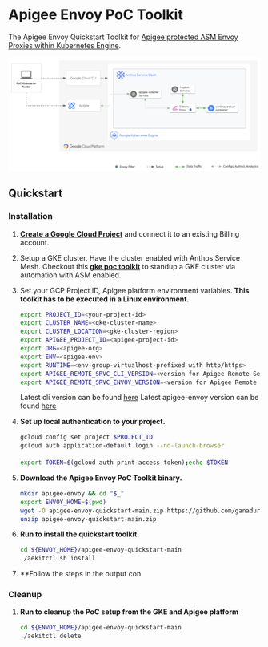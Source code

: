 # Apigee Envoy PoC Toolkit

The Apigee Envoy Quickstart Toolkit for [Apigee protected ASM Envoy Proxies within Kubernetes Engine](https://cloud.google.com/apigee/docs/api-platform/envoy-adapter/v2.0.x/example-hybrid).

![poc-setup](assets/envoy-toolkit.png)

## Quickstart 

### Installation

1. **[Create a Google Cloud Project](https://cloud.google.com/resource-manager/docs/creating-managing-projects)** and connect it to an existing Billing account.

2. Setup a GKE cluster. Have the cluster enabled with Anthos Service Mesh. Checkout this **[gke poc toolkit](https://github.com/GoogleCloudPlatform/gke-poc-toolkit)** to standup a GKE cluster via automation with ASM enabled.

3. Set your GCP Project ID, Apigee platform environment variables. **This toolkit has to be executed in a Linux environment.** 
    ```bash
    export PROJECT_ID=<your-project-id>
    export CLUSTER_NAME=<gke-cluster-name>
    export CLUSTER_LOCATION=<gke-cluster-region>
    export APIGEE_PROJECT_ID=<apigee-project-id>
    export ORG=<apigee-org>
    export ENV=<apigee-env>
    export RUNTIME=<env-group-virtualhost-prefixed with http/https>
    export APIGEE_REMOTE_SRVC_CLI_VERSION=<version for Apigee Remote Service cli for Envoy>
    export APIGEE_REMOTE_SRVC_ENVOY_VERSION=<version for Apigee Remote Service for Envoy>
    ```
    Latest cli version can be found [here](https://github.com/apigee/apigee-remote-service-cli/releases/tag/v2.0.5)
    Latest apigee-envoy version can be found [here](https://github.com/apigee/apigee-remote-service-envoy/releases/tag/v2.0.5)

4. **Set up local authentication to your project.**
    ```bash
    gcloud config set project $PROJECT_ID
    gcloud auth application-default login --no-launch-browser

    export TOKEN=$(gcloud auth print-access-token);echo $TOKEN
    ```

5. **Download the Apigee Envoy PoC Toolkit binary.** 
    ```bash
    mkdir apigee-envoy && cd "$_"
    export ENVOY_HOME=$(pwd)
    wget -O apigee-envoy-quickstart-main.zip https://github.com/ganadurai/apigee-envoy-quickstart/archive/refs/heads/main.zip
    unzip apigee-envoy-quickstart-main.zip
    ```

6. **Run to install the quickstart toolkit.**
    ```bash 
    cd ${ENVOY_HOME}/apigee-envoy-quickstart-main
    ./aekitctl.sh install
    ```

8. **Follow the steps in the output con


### Cleanup

1. **Run to cleanup the PoC setup from the GKE and Apigee platform**
    ```bash
    cd ${ENVOY_HOME}/apigee-envoy-quickstart-main
    ./aekitctl delete
    ```